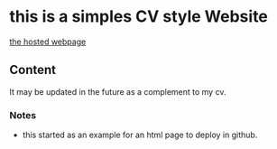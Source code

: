 # this is a simples CV style Website

[the hosted webpage](https://luiscmoreira.github.io/theCVwebsite)
## Content
It may be updated in the future as a complement to my cv.

### Notes
- this started as an example for an html page to deploy in github.